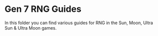 # Gen 7 RNG Guides

In this folder you can find various guides for RNG in the Sun, Moon, Ultra Sun & Ultra Moon games.